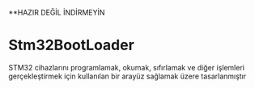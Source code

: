 **HAZIR DEĞİL İNDİRMEYİN


# Stm32BootLoader
STM32 cihazlarını programlamak, okumak, sıfırlamak ve diğer işlemleri gerçekleştirmek için kullanılan bir arayüz sağlamak üzere tasarlanmıştır
